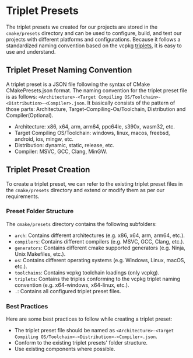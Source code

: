 # Triplet Presets

The triplet presets we created for our projects are stored in the `cmake/presets` directory and can be used to configure, build, and test our projects with different platforms and configurations. Because it follows a standardized naming convention based on the vcpkg [triplets](https://learn.microsoft.com/en-us/vcpkg/users/triplets), it is easy to use and understand.

## Triplet Preset Naming Convention

A triplet preset is a JSON file following the syntax of CMake CMakePresets.json format. The naming convention for the triplet preset file is as follows: `<Architecture>-<Target Compiling OS/Toolchain>-<Distribution>-<Compiler>.json`. It basically consists of the pattern of those parts: Architecture, Target-Compiling-Os/Toolchain, Distribution and Compiler(Optional).

- Architecture: x86, x64, arm, arm64, ppc64le, s390x, wasm32, etc.
- Target Compiling OS/Toolchain: windows, linux, macos, freebsd, android, ios, mingw, etc.
- Distribution: dynamic, static, release, etc.
- Compiler: MSVC, GCC, Clang, MinGW.


## Triplet Preset Creation

To create a triplet preset, we can refer to the existing triplet preset files in the `cmake/presets` directory and extend or modify them as per our requirements.


### Preset Folder Structure

The `cmake/presets` directory contains the following subfolders:

- `arch`: Contains different architectures (e.g. x86, x64, arm, arm64, etc.).
- `compilers`: Contains different compilers (e.g. MSVC, GCC, Clang, etc.).
- `generators`: Contains different cmake supported generators (e.g. Ninja, Unix Makefiles, etc.).
- `os`: Contains different operating systems (e.g. Windows, Linux, macOS, etc.).
- `toolchains`: Contains vcpkg toolchain loadings (only vcpkg).
- `triplets`: Contains the triples conforming to the vcpkg triplet naming convention (e.g. x64-windows, x64-linux, etc.).
- `.`: Contains all configured triplet preset files.


### Best Practices

Here are some best practices to follow while creating a triplet preset:

- The triplet preset file should be named as `<Architecture>-<Target Compiling OS/Toolchain>-<Distribution>-<Compiler>.json`.
- Conform to the existing triplet presets' folder structure.
- Use existing components where possible.
